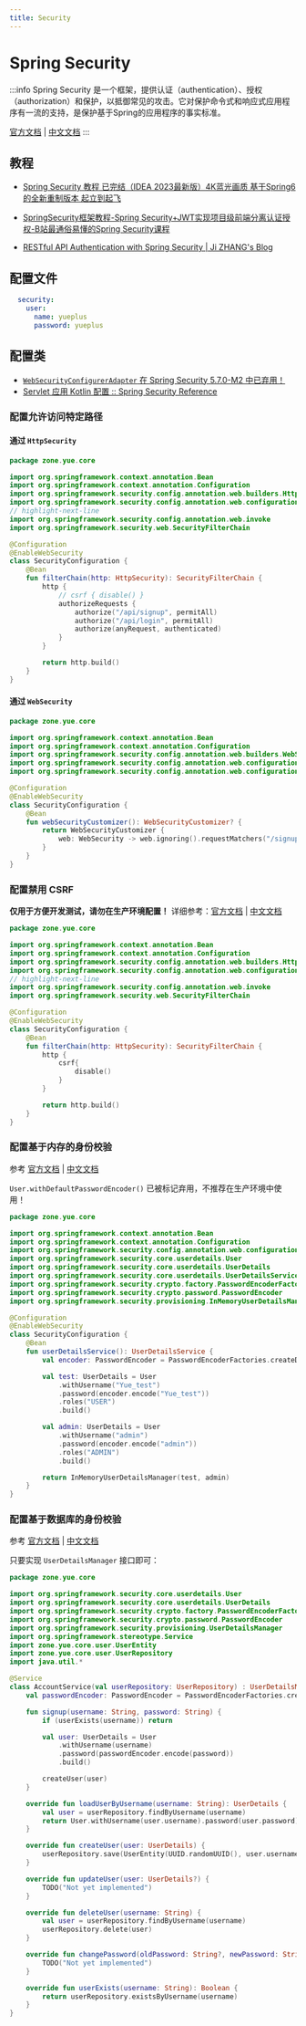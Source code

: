 ```yaml
---
title: Security
---
```


# Spring Security

:::info
Spring Security 是一个框架，提供认证（authentication）、授权（authorization）和保护，以抵御常见的攻击。它对保护命令式和响应式应用程序有一流的支持，是保护基于Spring的应用程序的事实标准。

[官方文档](https://docs.spring.io/spring-security/reference/index.html)
| [中文文档](https://springdoc.cn/spring-security/)
:::

## 教程

- [Spring Security 教程 已完结（IDEA 2023最新版）4K蓝光画质 基于Spring6的全新重制版本 起立到起飞](https://www.bilibili.com/video/BV1fV411M7aS/)
- [SpringSecurity框架教程-Spring Security+JWT实现项目级前端分离认证授权-B站最通俗易懂的Spring Security课程](https://www.bilibili.com/video/BV1mm4y1X7Hc/)

- [RESTful API Authentication with Spring Security | Ji ZHANG's Blog](https://shzhangji.com/blog/2023/01/15/restful-api-authentication-with-spring-security/)

## 配置文件

```yaml title="src/main/resources/application.yaml"
  security:
    user:
      name: yueplus
      password: yueplus
```

## 配置类

- [`WebSecurityConfigurerAdapter` 在 Spring Security 5.7.0-M2 中已弃用！](https://spring.io/blog/2022/02/21/spring-security-without-the-websecurityconfigureradapter)
- [Servlet 应用 Kotlin 配置 :: Spring Security Reference](https://springdoc.cn/spring-security/servlet/configuration/kotlin.html)

### 配置允许访问特定路径

#### 通过 `HttpSecurity`

```kotlin
package zone.yue.core

import org.springframework.context.annotation.Bean
import org.springframework.context.annotation.Configuration
import org.springframework.security.config.annotation.web.builders.HttpSecurity
import org.springframework.security.config.annotation.web.configuration.EnableWebSecurity
// highlight-next-line
import org.springframework.security.config.annotation.web.invoke
import org.springframework.security.web.SecurityFilterChain

@Configuration
@EnableWebSecurity
class SecurityConfiguration {
    @Bean
    fun filterChain(http: HttpSecurity): SecurityFilterChain {
        http {
            // csrf { disable() }
            authorizeRequests {
                authorize("/api/signup", permitAll)
                authorize("/api/login", permitAll)
                authorize(anyRequest, authenticated)
            }
        }

        return http.build()
    }
}
```

#### 通过 `WebSecurity`

```kotlin
package zone.yue.core

import org.springframework.context.annotation.Bean
import org.springframework.context.annotation.Configuration
import org.springframework.security.config.annotation.web.builders.WebSecurity
import org.springframework.security.config.annotation.web.configuration.EnableWebSecurity
import org.springframework.security.config.annotation.web.configuration.WebSecurityCustomizer

@Configuration
@EnableWebSecurity
class SecurityConfiguration {
    @Bean
    fun webSecurityCustomizer(): WebSecurityCustomizer? {
        return WebSecurityCustomizer {
            web: WebSecurity -> web.ignoring().requestMatchers("/signup")
        }
    }
}
```

### 配置禁用 CSRF

**仅用于方便开发测试，请勿在生产环境配置！**
详细参考：[官方文档](https://docs.spring.io/spring-security/reference/servlet/exploits/csrf.html)
| [中文文档](https://springdoc.cn/spring-security/servlet/exploits/csrf.html)

```kotlin
package zone.yue.core

import org.springframework.context.annotation.Bean
import org.springframework.context.annotation.Configuration
import org.springframework.security.config.annotation.web.builders.HttpSecurity
import org.springframework.security.config.annotation.web.configuration.EnableWebSecurity
// highlight-next-line
import org.springframework.security.config.annotation.web.invoke
import org.springframework.security.web.SecurityFilterChain

@Configuration
@EnableWebSecurity
class SecurityConfiguration {
    @Bean
    fun filterChain(http: HttpSecurity): SecurityFilterChain {
        http {
            csrf{
                disable()
            }
        }

        return http.build()
    }
}
```

### 配置基于内存的身份校验

参考 [官方文档](https://docs.spring.io/spring-security/reference/servlet/authentication/passwords/in-memory.html)
| [中文文档](https://springdoc.cn/spring-security/servlet/authentication/passwords/in-memory.html)

`User.withDefaultPasswordEncoder()` 已被标记弃用，不推荐在生产环境中使用！

```kotlin
package zone.yue.core

import org.springframework.context.annotation.Bean
import org.springframework.context.annotation.Configuration
import org.springframework.security.config.annotation.web.configuration.EnableWebSecurity
import org.springframework.security.core.userdetails.User
import org.springframework.security.core.userdetails.UserDetails
import org.springframework.security.core.userdetails.UserDetailsService
import org.springframework.security.crypto.factory.PasswordEncoderFactories
import org.springframework.security.crypto.password.PasswordEncoder
import org.springframework.security.provisioning.InMemoryUserDetailsManager

@Configuration
@EnableWebSecurity
class SecurityConfiguration {    
    @Bean
    fun userDetailsService(): UserDetailsService {
        val encoder: PasswordEncoder = PasswordEncoderFactories.createDelegatingPasswordEncoder()

        val test: UserDetails = User
            .withUsername("Yue_test")
            .password(encoder.encode("Yue_test"))
            .roles("USER")
            .build()

        val admin: UserDetails = User
            .withUsername("admin")
            .password(encoder.encode("admin"))
            .roles("ADMIN")
            .build()

        return InMemoryUserDetailsManager(test, admin)
    }
}
```

### 配置基于数据库的身份校验

参考 [官方文档](https://docs.spring.io/spring-security/reference/servlet/authentication/passwords/user-details-service.html)
| [中文文档](https://springdoc.cn/spring-security/servlet/authentication/passwords/user-details-service.html)

只要实现 `UserDetailsManager` 接口即可：

```kotlin
package zone.yue.core

import org.springframework.security.core.userdetails.User
import org.springframework.security.core.userdetails.UserDetails
import org.springframework.security.crypto.factory.PasswordEncoderFactories
import org.springframework.security.crypto.password.PasswordEncoder
import org.springframework.security.provisioning.UserDetailsManager
import org.springframework.stereotype.Service
import zone.yue.core.user.UserEntity
import zone.yue.core.user.UserRepository
import java.util.*

@Service
class AccountService(val userRepository: UserRepository) : UserDetailsManager {
    val passwordEncoder: PasswordEncoder = PasswordEncoderFactories.createDelegatingPasswordEncoder()

    fun signup(username: String, password: String) {
        if (userExists(username)) return

        val user: UserDetails = User
            .withUsername(username)
            .password(passwordEncoder.encode(password))
            .build()

        createUser(user)
    }

    override fun loadUserByUsername(username: String): UserDetails {
        val user = userRepository.findByUsername(username)
        return User.withUsername(user.username).password(user.password).build()
    }

    override fun createUser(user: UserDetails) {
        userRepository.save(UserEntity(UUID.randomUUID(), user.username, user.password))
    }

    override fun updateUser(user: UserDetails?) {
        TODO("Not yet implemented")
    }

    override fun deleteUser(username: String) {
        val user = userRepository.findByUsername(username)
        userRepository.delete(user)
    }

    override fun changePassword(oldPassword: String?, newPassword: String?) {
        TODO("Not yet implemented")
    }

    override fun userExists(username: String): Boolean {
        return userRepository.existsByUsername(username)
    }
}
```
